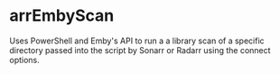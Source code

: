 # arrEmbyScan
Uses PowerShell and Emby's API to run a a library scan of a specific directory passed into the script by Sonarr or Radarr using the connect options.
